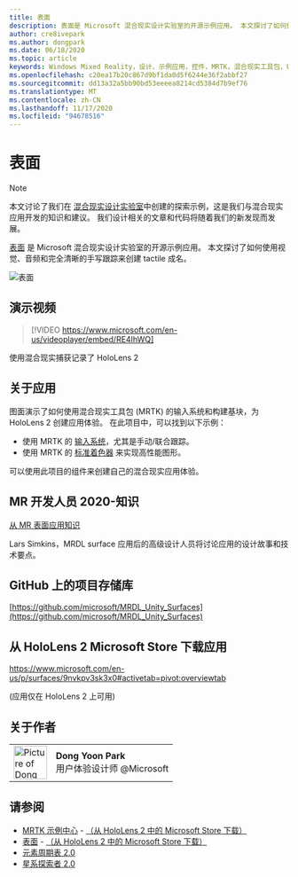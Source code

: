 ```yaml
---
title: 表面
description: 表面是 Microsoft 混合现实设计实验室的开源示例应用。 本文探讨了如何使用视觉、音频和完全清晰的手写跟踪来创建 tactile 成名。
author: cre8ivepark
ms.author: dongpark
ms.date: 06/18/2020
ms.topic: article
keywords: Windows Mixed Reality，设计，示例应用，控件，MRTK，混合现实工具包，Unity，示例应用，示例应用，开源，Microsoft Store，HoloLens，混合现实耳机，windows Mixed Reality 耳机，虚拟现实耳机
ms.openlocfilehash: c20ea17b20c867d9bf1da0d5f6244e36f2abbf27
ms.sourcegitcommit: dd13a32a5bb90bd53eeeea8214cd5384d7b9ef76
ms.translationtype: MT
ms.contentlocale: zh-CN
ms.lasthandoff: 11/17/2020
ms.locfileid: "94678516"
---
```

# <a name="surfaces"></a>表面

>[!NOTE]
>本文讨论了我们在 [混合现实设计实验室](https://github.com/Microsoft/MRDesignLabs_Unity)中创建的探索示例，这是我们与混合现实应用开发的知识和建议。 我们设计相关的文章和代码将随着我们的新发现而发展。

[表面](https://github.com/microsoft/MRDL_Unity_Surfaces)  是 Microsoft 混合现实设计实验室的开源示例应用。 本文探讨了如何使用视觉、音频和完全清晰的手写跟踪来创建 tactile 成名。

![表面](images/MRDL_Surfaces_1.jpg)

## <a name="demo-video"></a>演示视频 
> [!VIDEO https://www.microsoft.com/en-us/videoplayer/embed/RE4IhWQ]

使用混合现实捕获记录了 HoloLens 2

## <a name="about-the-app"></a>关于应用
图面演示了如何使用混合现实工具包 (MRTK) 的输入系统和构建基块，为 HoloLens 2 创建应用体验。 在此项目中，可以找到以下示例：
- 使用 MRTK 的 [输入系统](https://microsoft.github.io/MixedRealityToolkit-Unity/Documentation/Input/Overview.html)，尤其是手动/联合跟踪。
- 使用 MRTK 的 [标准着色器](https://microsoft.github.io/MixedRealityToolkit-Unity/Documentation/README_MRTKStandardShader.html) 来实现高性能图形。

可以使用此项目的组件来创建自己的混合现实应用体验。

## <a name="mr-dev-days-2020---learnings-from-the-mr-surfaces-app"></a>MR 开发人员 2020-知识
[从 MR 表面应用知识](https://channel9.msdn.com/Shows/Docs-Mixed-Reality/Learnings-from-the-MR-Surfaces-App)

Lars Simkins，MRDL surface 应用后的高级设计人员将讨论应用的设计故事和技术要点。

## <a name="project-repository-on-github"></a>GitHub 上的项目存储库
[https://github.com/microsoft/MRDL_Unity_Surfaces](https://github.com/microsoft/MRDL_Unity_Surfaces)

## <a name="download-app-from-microsoft-store-in-hololens-2"></a>从 HoloLens 2 Microsoft Store 下载应用
https://www.microsoft.com/en-us/p/surfaces/9nvkpv3sk3x0#activetab=pivot:overviewtab

 (应用仅在 HoloLens 2 上可用) 

## <a name="about-the-author"></a>关于作者

<table style="border-collapse:collapse" padding-left="0px">
<tr>
<td style="border-style: none" width="60px"><img alt="Picture of Dong Yoon Park" width="60" height="60" src="images/dongyoonpark.jpg"></td>
<td style="border-style: none"><b>Dong Yoon Park</b><br>用户体验设计师 @Microsoft</td>
</tr>
</table>

## <a name="see-also"></a>请参阅

* [MRTK 示例中心](https://microsoft.github.io/MixedRealityToolkit-Unity/Documentation/README_ExampleHub.html) - [（从 HoloLens 2 中的 Microsoft Store 下载）](https://www.microsoft.com/en-us/p/mrtk-examples-hub/9mv8c39l2sj4)
* [表面](sampleapp-surfaces.md) - [（从 HoloLens 2 中的 Microsoft Store 下载）](https://www.microsoft.com/en-us/p/surfaces/9nvkpv3sk3x0)
* [元素周期表 2.0](https://medium.com/@dongyoonpark/bringing-the-periodic-table-of-the-elements-app-to-hololens-2-with-mrtk-v2-a6e3d8362158)
* [星系探索者 2.0](galaxy-explorer-update.md)
